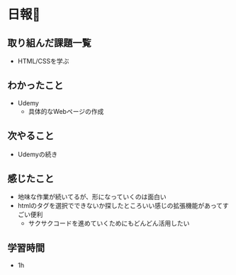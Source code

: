 # 日報🐶

## 取り組んだ課題一覧

* HTML/CSSを学ぶ

## わかったこと

* Udemy
  * 具体的なWebページの作成

## 次やること

* Udemyの続き

## 感じたこと

* 地味な作業が続いてるが、形になっていくのは面白い
* htmlのタグを選択でできないか探したところいい感じの拡張機能があってすごい便利
  * サクサクコードを進めていくためにもどんどん活用したい

## 学習時間

* 1h
